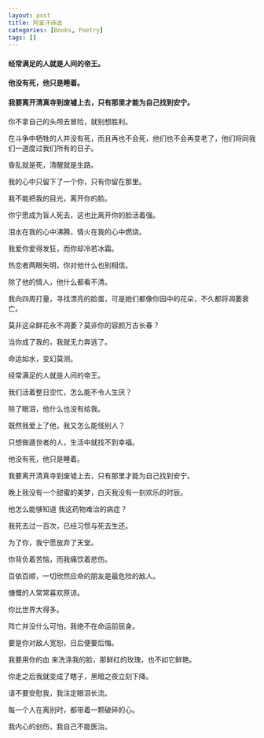```yaml
---
layout: post
title: 阿富汗诗选
categories: [Books, Poetry]
tags: []
---
```

#### 经常满足的人就是人间的帝王。
#### 他没有死，他只是睡着。
#### 我要离开清真寺到废墟上去，只有那里才能为自己找到安宁。
<!-- more -->
你不拿自己的头颅去冒险，就别想胜利。

在斗争中牺牲的人并没有死，而且再也不会死，他们也不会再变老了，他们将同我们一道度过我们所有的日子。

昏乱就是死，清醒就是生路。

我的心中只留下了一个你，只有你留在那里。

我不能把我的目光，离开你的脸。

你宁愿成为盲人死去，这也比离开你的脸活着强。

泪水在我的心中沸腾，情火在我的心中燃烧。

我爱你爱得发狂，而你却冷若冰霜。

热恋者两眼失明，你对他什么也别相信。

除了他的情人，他什么都看不清。

我向四周打量，寻找漂亮的脸蛋，可是她们都像你园中的花朵，不久都将凋萎衰亡。

莫非这朵鲜花永不凋萎？莫非你的容颜万古长春？

当你成了我的，我就无力奔逃了。

命运如水，变幻莫测。

经常满足的人就是人间的帝王。

我们活着整日空忙，怎么能不令人生厌？

除了眼泪，他什么也没有给我。

既然我爱上了他，我又怎么能怪别人？

只想做遁世者的人，生活中就找不到幸福。

他没有死，他只是睡着。

我要离开清真寺到废墟上去，只有那里才能为自己找到安宁。

晚上我没有一个甜蜜的美梦，白天我没有一刻欢乐的时辰。

他怎么能够知道 我这药物难治的病症？

我死去过一百次，已经习惯与死去生还。

为了你，我宁愿放弃了天堂。

你背负着苦恼，而我痛饮着悲伤。

百依百顺，一切欣然应命的朋友是最危险的敌人。

慷慨的人常常喜欢原谅。

你比世界大得多。

阵亡并没什么可怕，我绝不在命运前屈身。

要是你对敌人宽恕，日后便要后悔。

我要用你的血 来洗涤我的脸，那鲜红的玫瑰，也不如它鲜艳。

你走之后我就变成了瞎子，黑暗之夜立刻下降。

请不要安慰我，我注定眼泪长流。

每一个人在离别时，都带着一颗破碎的心。

我内心的创伤，我自己不能医治。



